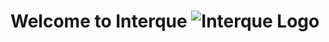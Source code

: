 # Welcome to Interque ![Interque Logo](https://interque.netlify.app/assets/logos/logo-full-dark.png)
